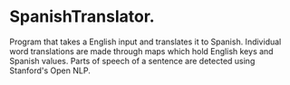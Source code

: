 # SpanishTranslator.
Program that takes a English input and translates it to Spanish. Individual word translations are made through maps which hold English keys and Spanish values.
Parts of speech of a sentence are detected using Stanford's Open NLP.
